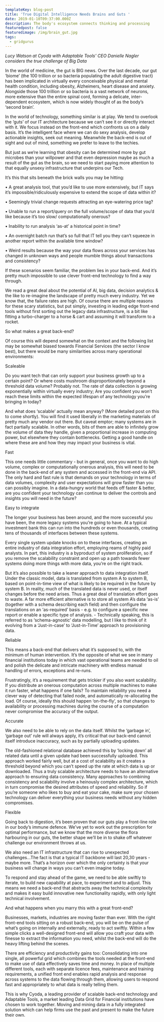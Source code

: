 ```yaml
---
templateKey: blog-post
title: 'True Digital Intelligence Needs Brains and Guts '
date: 2019-01-10T09:37:00.000Z
description: The body's ecosystem connects thinking and processing
featuredpost: false
featuredimage: /img/brain_gut.jpg
tags:
  - gridgurus
---
```

_Lucy Watson at  Cyoda with Adaptable Tools' CEO Danielle Nagler considers the true challenge of Big Data_

In the world of medicine, the gut is BIG news. Over the last decade, our gut ‘biome’ (the 100 trillion or so bacteria populating the adult digestive tract) has been implicated in virtually every conceivable physical and mental health condition, including obesity, Alzheimers, heart disease and anxiety. Alongside those 100 trillion or so bacteria is a vast network of neurons, more extensive than the entire spinal cord, forming a delicate, inter-dependent ecosystem, which is now widely thought of as the body’s ‘second brain’.

In the world of technology, something similar is at play. We tend to overlook the ‘guts’ of our IT architecture because we can’t see it or directly interact with it. We focus instead on the front-end which confronts us on a daily basis. It’s the intelligent face where we can do sexy analysis, develop actionable insights, seek out meaning. Meanwhile the back-end is out of sight and out of mind, something we prefer to leave to the techies.

But just as we’re learning that obesity can be determined more by gut microbes than your willpower and that even depression maybe as much a result of the gut as the brain, so we need to start paying more attention to that equally unsexy infrastructure that underpins our Tech.

It’s this that sits beneath the brick walls you may be hitting:

•	A great analysis tool, that you’d like to use more extensively, but IT says it’s impossible/ridiculously expensive to extend the scope of data within it?

•	Seemingly trivial change requests attracting an eye-watering price tag?

•	Unable to run a report/query on the full volume/scope of data that you’d like because it’s too slow/ computationally onerous?

•	Inability to run analysis ‘as-at’ a historical point in time?

•	An overnight batch run that’s so full that IT tell you they can’t squeeze in another report within the available time window?

•	Weird results because the way your data flows across your services has changed in unknown ways and people mumble things about transactions and consistency?

If these scenarios seem familiar, the problem lies in your back-end. And it’s pretty much impossible to use clever front-end technology to find a way through.

We read a great deal about the potential of AI, big data, decision analytics & the like to re-imagine the landscape of pretty much every industry. Yet we know that, the failure rates are high. Of course there are multiple reasons for these scary statistics, but put simply, investing in leading edge front-end tools without first sorting out the legacy data infrastructure, is a bit like fitting a turbo-charger to a horse & cart and assuming it will transform to a rocket.

So what makes a great back-end?

Of course this will depend somewhat on the context and the following list may be somewhat biased towards Financial Services (the sector I know best), but there would be many similarities across many operational environments:

Scaleable

Do you want tech that can only support your business growth up to a certain point? Or where costs mushroom disproportionately beyond a threshold data volume? Probably not. The rate of data collection is growing exponentially within virtually every industry; Are you confident you won’t reach these limits within the expected lifespan of any technology you’re bringing in today?


And what does ‘scalable’ actually mean anyway? (More detailed post on this to come shortly). You will find it used liberally in the marketing materials of pretty much any vendor out there. But caveat emptor; many systems are in fact partially scalable. In other words, bits of them are able to infinitely grow the volume of data they handle, given a proportional increase in computing power, but elsewhere they contain bottlenecks. Getting a good handle on where these are and how they may impact your business is vital.

Fast

This one needs little commentary - but in general, once you want to do high volume, complex or computationally onerous analysis, this will need to be done in the back-end of any system and accessed in the front-end via API. The only hard and fast rule is that demands on your technology in terms of data volumes, complexity and user expectations will grow faster than you can possibly imagine. In a data-hungry world that feeds off faster & better, are you confident your technology can continue to deliver the controls and insights you will need in the future?

Easy to integrate

The longer your business has been around, and the more successful you have been, the more legacy systems you’re going to have. At a typical investment bank this can run into the hundreds or even thousands, creating tens of thousands of interfaces between these systems.

Every single system update knocks on to these interfaces, creating an entire industry of data integration effort, employing reams of highly paid analysts. In part, this industry is a byproduct of system proliferation, so if you remove the scalability constraint and open up a path towards fewer systems doing more things with more data, you’re on the right track.

But it’s also possible to take a leaner approach to data integration itself. Under the classic model, data is translated from system A to system B, based on point-in-time view of what is likely to be required in the future by system B. In reality, much of the translated data is never used, or itself changes before the need arises. Thus a great deal of translation effort goes to waste. A far more efficient alternative is to store all system A’s data ‘as-is’ (together with a schema describing each field) and then configure the translations on an ‘as-required’ basis - e.g. to configure a specific new report or enable a specific type of analysis. - Technically speaking, this is referred to as ‘schema-agnostic’ data modelling, but I like to think of it evolving from a ‘Just-in-case’ to ‘Just-in-Time’ approach to provisioning data.

Reliable

This means a back-end that delivers what it’s supposed to, with the minimum of human intervention. It’s the opposite of what we see in many financial institutions today in which vast operational teams are needed to oil and polish the delicate and intricate machinery with endless manual handling of errors, exceptions and re-runs.

Frustratingly, it’s a requirement that gets trickier if you also want scalability. If you distribute an onerous computation across multiple machines to make it run faster, what happens if one fails? To maintain reliability you need a clever way of detecting that failed node, and automatically re-allocating the load. Of course, ideally this should happen ‘on-the-fly’, so that changes to availability or processing machines during the course of a computation never compromise the accuracy of the output.

Accurate

We also need to be able to rely on the data itself. Whilst the ‘garbage in’, ‘garbage out’ rule will always apply, it’s critical that our back-end cannot itself introduce inaccuracy, such as by partially uploading updates.

The old-fashioned relational database achieved this by ‘locking down’ all related data until a given update had been successfully uploaded. This approach worked fairly well, but at a cost of scalability as it creates a threshold beyond which you can’t speed up the rate at which data is up or downloaded. Thus a truly scalable architecture needs to have an alternative approach to ensuring data consistency. Many approaches to combining consistency and scalability involve a heinously complex architecture, which in turn compromise the desired attributes of speed and reliability. So if you’re someone who likes to buy and eat your cake, make sure your chosen technology can deliver everything your business needs without any hidden compromises.

Flexible

Going back to digestion, it’s been proven that our guts play a front-line role in our body’s immune defence. We’ve yet to work out the prescription for optimal performance, but we know that the more diverse the flora harbouring in our guts, the better shape we’ll be in to shake off whatever challenge our environment throws at us.

We also need an IT infrastructure that can rise to unexpected challenges...The fact is that a typical IT backbone will last 20,30 years - maybe more. That’s a horizon over which the only certainty is that your business will change in ways you can’t even imagine today.

To respond and stay ahead of the game, we need to be able swiftly to iterate, to build new capability at pace, to experiment and to adjust. This means we need a back-end that abstracts away the technical complexity and makes it easy build innovative new functionality rapidly, with only light technical involvement.

And what happens when you marry this with a great front-end?

Businesses, markets, industries are moving faster than ever. With the right front-end tools sitting on a robust back-end, you will be on the pulse of what’s going on internally and externally, ready to act swiftly. Within a few simple clicks a well-designed front-end will allow you craft your data with finesse to extract the information you need, whilst the back-end will do the heavy lifting behind the scenes.

There are efficiency and productivity gains too: Consolidating into one single, all powerful grid which combines the tools needed at the front-end to make use of data effectively saves time and money. In place of multiple different tools, each with separate licence fees, maintenance and training requirements, a unified front end enables rapid analysis and response across systems to the data flowing through them, allowing users to respond fast and appropriately to what data is really telling them.

This is why Cyoda, a leading provider of scalable back-end technology and Adaptable Tools, a market leading Data Grid for Financial institutions have chosen to work together. Moving and mining data in a fully integrated solution which can help firms use the past and present to make the future their own.
